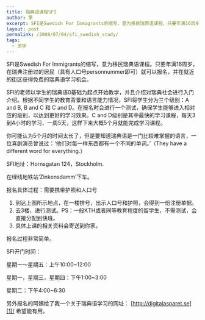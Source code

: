 ```yaml
---
title: 瑞典语课程SFI
author: 果
excerpt: SFI是Swedish For Immigrants的缩写，意为移民瑞典语课程。只要年满16周岁，在瑞典...
layout: post
permalink: /2008/07/04/sfi_swedish_study/
tags:
  - 游学
---
```

SFI是Swedish For Immigrants的缩写，意为移民瑞典语课程。只要年满16周岁，在瑞典注册过的居民（具有人口号personnummer即可）就可以报名，并在就近的街区获得免费的瑞典语学习机会。

SFI的老师以学生的瑞典语0基础为起点开始教学，并且介绍对瑞典社会进行入门介绍。根据不同学生的教育背景和语言能力情况，SFI将学生分为三个级别：A and B, B and C 和 C and D。在报名时会进行一个测试，确保学生能够进入相对应的级别，以达到更好的学习效果。C and D级别是其中最快的学习课程，每天3到4小时的学习，一周5天，这样下来大概5个月就能完成学习课程。

你可能认为5个月的时间太长了，但是要知道瑞典语是一门比较难掌握的语言，一位喜剧演员曾说过：‘他们对每一样东西都有一个不同的单词。’（They have a different word for everything.）

SFI地址：Hornsgatan 124，Stockholm. 

在绿线地铁站‘Zinkensdamm’下车。

报名具体过程：需要携带护照和人口号 
1. 到达上图所示地点，在一楼排号，出示人口号和护照，会得到一份注册单据。 
2. 去3楼，进行测试。PS：一般KTH或者同等教育程度的留学生，不需测试，会直接分配到快班。 
3. 具体上课的相关资料会寄送到你家。

报名过程非常简单。

SFI开门时间：

星期一～星期五：上午10:00~12:00

星期一，星期三，星期四：下午1:00~3:00

星期二：下午4:00~6:30

另外报名的阿姨给了我一个关于瑞典语学习的网址： [http://digitalasparet.se][1]/ 希望能有用。

 [1]: http://digitalasparet.se/